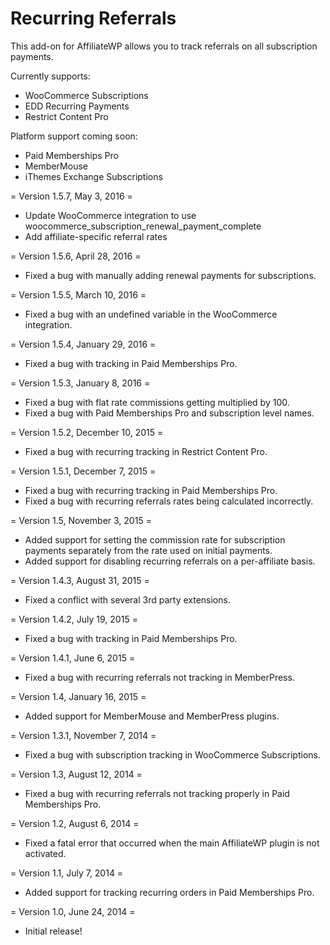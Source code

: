 Recurring Referrals
======================

This add-on for AffiliateWP allows you to track referrals on all subscription payments.

Currently supports:

- WooCommerce Subscriptions
- EDD Recurring Payments
- Restrict Content Pro

Platform support coming soon:

- Paid Memberships Pro
- MemberMouse
- iThemes Exchange Subscriptions

= Version 1.5.7, May 3, 2016 =
* Update WooCommerce integration to use woocommerce_subscription_renewal_payment_complete
* Add affiliate-specific referral rates

= Version 1.5.6, April 28, 2016 =
* Fixed a bug with manually adding renewal payments for subscriptions.

= Version 1.5.5, March 10, 2016 =
* Fixed a bug with an undefined variable in the WooCommerce integration.

= Version 1.5.4, January 29, 2016 =
* Fixed a bug with tracking in Paid Memberships Pro.

= Version 1.5.3, January 8, 2016 =
* Fixed a bug with flat rate commissions getting multiplied by 100.
* Fixed a bug with Paid Memberships Pro and subscription level names.

= Version 1.5.2, December 10, 2015 =
* Fixed a bug with recurring tracking in Restrict Content Pro.

= Version 1.5.1, December 7, 2015 =
* Fixed a bug with recurring tracking in Paid Memberships Pro.
* Fixed a bug with recurring referrals rates being calculated incorrectly.

= Version 1.5, November 3, 2015 =
* Added support for setting the commission rate for subscription payments separately from the rate used on initial payments.
* Added support for disabling recurring referrals on a per-affiliate basis.

= Version 1.4.3, August 31, 2015 =
* Fixed a conflict with several 3rd party extensions.

= Version 1.4.2, July 19, 2015 =
* Fixed a bug with tracking in Paid Memberships Pro.

= Version 1.4.1, June 6, 2015 =
* Fixed a bug with recurring referrals not tracking in MemberPress.

= Version 1.4, January 16, 2015 =
* Added support for MemberMouse and MemberPress plugins.

= Version 1.3.1, November 7, 2014 =
* Fixed a bug with subscription tracking in WooCommerce Subscriptions.

= Version 1.3, August 12, 2014 =
* Fixed a bug with recurring referrals not tracking properly in Paid Memberships Pro.

= Version 1.2, August 6, 2014 =
* Fixed a fatal error that occurred when the main AffiliateWP plugin is not activated.

= Version 1.1, July 7, 2014 =
* Added support for tracking recurring orders in Paid Memberships Pro.

= Version 1.0, June 24, 2014 =
* Initial release!
